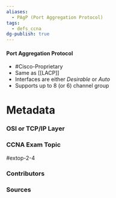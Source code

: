 ```yaml
---
aliases:
  - PAgP (Port Aggregation Protocol)
tags:
  - defs_ccna
dg-publish: true
---
```

#### Port Aggregation Protocol
- #Cisco-Proprietary 
- Same as [[LACP]]
- Interfaces are either *Desirable* or *Auto*
- Supports up to 8 (or 6) channel group



# Metadata
### OSI or TCP/IP Layer

### CCNA Exam Topic
#extop-2-4 
### Contributors

### Sources
